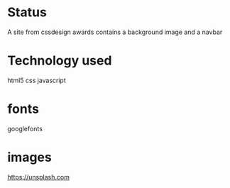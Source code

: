 # Status
A site from cssdesign awards
contains a background image and a navbar
# Technology used
html5
css 
javascript
# fonts
googlefonts
# images
https://unsplash.com
